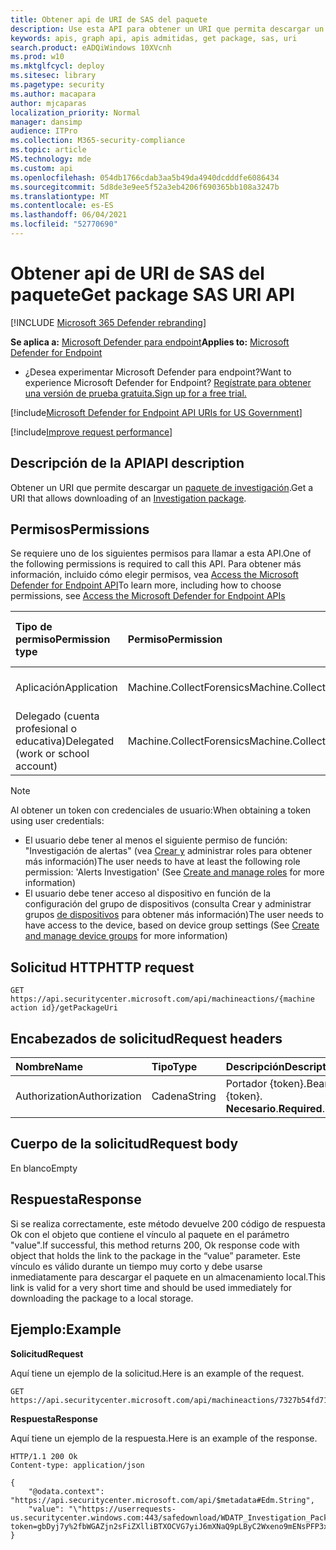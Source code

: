 ```yaml
---
title: Obtener api de URI de SAS del paquete
description: Use esta API para obtener un URI que permita descargar un paquete de investigación.
keywords: apis, graph api, apis admitidas, get package, sas, uri
search.product: eADQiWindows 10XVcnh
ms.prod: w10
ms.mktglfcycl: deploy
ms.sitesec: library
ms.pagetype: security
ms.author: macapara
author: mjcaparas
localization_priority: Normal
manager: dansimp
audience: ITPro
ms.collection: M365-security-compliance
ms.topic: article
MS.technology: mde
ms.custom: api
ms.openlocfilehash: 054db1766cdab3aa5b49da4940dcdddfe6086434
ms.sourcegitcommit: 5d8de3e9ee5f52a3eb4206f690365bb108a3247b
ms.translationtype: MT
ms.contentlocale: es-ES
ms.lasthandoff: 06/04/2021
ms.locfileid: "52770690"
---
```

# <a name="get-package-sas-uri-api"></a><span data-ttu-id="f6fe5-104">Obtener api de URI de SAS del paquete</span><span class="sxs-lookup"><span data-stu-id="f6fe5-104">Get package SAS URI API</span></span>

[!INCLUDE [Microsoft 365 Defender rebranding](../../includes/microsoft-defender.md)]

<span data-ttu-id="f6fe5-105">**Se aplica a:** [Microsoft Defender para endpoint](https://go.microsoft.com/fwlink/?linkid=2154037)</span><span class="sxs-lookup"><span data-stu-id="f6fe5-105">**Applies to:** [Microsoft Defender for Endpoint](https://go.microsoft.com/fwlink/?linkid=2154037)</span></span>

- <span data-ttu-id="f6fe5-106">¿Desea experimentar Microsoft Defender para endpoint?</span><span class="sxs-lookup"><span data-stu-id="f6fe5-106">Want to experience Microsoft Defender for Endpoint?</span></span> [<span data-ttu-id="f6fe5-107">Regístrate para obtener una versión de prueba gratuita.</span><span class="sxs-lookup"><span data-stu-id="f6fe5-107">Sign up for a free trial.</span></span>](https://www.microsoft.com/microsoft-365/windows/microsoft-defender-atp?ocid=docs-wdatp-exposedapis-abovefoldlink) 

[!include[Microsoft Defender for Endpoint API URIs for US Government](../../includes/microsoft-defender-api-usgov.md)]

[!include[Improve request performance](../../includes/improve-request-performance.md)]

## <a name="api-description"></a><span data-ttu-id="f6fe5-108">Descripción de la API</span><span class="sxs-lookup"><span data-stu-id="f6fe5-108">API description</span></span>
<span data-ttu-id="f6fe5-109">Obtener un URI que permite descargar un [paquete de investigación](collect-investigation-package.md).</span><span class="sxs-lookup"><span data-stu-id="f6fe5-109">Get a URI that allows downloading of an [Investigation package](collect-investigation-package.md).</span></span>


## <a name="permissions"></a><span data-ttu-id="f6fe5-110">Permisos</span><span class="sxs-lookup"><span data-stu-id="f6fe5-110">Permissions</span></span>
<span data-ttu-id="f6fe5-111">Se requiere uno de los siguientes permisos para llamar a esta API.</span><span class="sxs-lookup"><span data-stu-id="f6fe5-111">One of the following permissions is required to call this API.</span></span> <span data-ttu-id="f6fe5-112">Para obtener más información, incluido cómo elegir permisos, vea [Access the Microsoft Defender for Endpoint API](apis-intro.md)</span><span class="sxs-lookup"><span data-stu-id="f6fe5-112">To learn more, including how to choose permissions, see [Access the Microsoft Defender for Endpoint APIs](apis-intro.md)</span></span>

<span data-ttu-id="f6fe5-113">Tipo de permiso</span><span class="sxs-lookup"><span data-stu-id="f6fe5-113">Permission type</span></span> |   <span data-ttu-id="f6fe5-114">Permiso</span><span class="sxs-lookup"><span data-stu-id="f6fe5-114">Permission</span></span>  |   <span data-ttu-id="f6fe5-115">Nombre para mostrar de permisos</span><span class="sxs-lookup"><span data-stu-id="f6fe5-115">Permission display name</span></span>
:---|:---|:---
<span data-ttu-id="f6fe5-116">Aplicación</span><span class="sxs-lookup"><span data-stu-id="f6fe5-116">Application</span></span> |   <span data-ttu-id="f6fe5-117">Machine.CollectForensics</span><span class="sxs-lookup"><span data-stu-id="f6fe5-117">Machine.CollectForensics</span></span> |  <span data-ttu-id="f6fe5-118">'Recopilar forenses'</span><span class="sxs-lookup"><span data-stu-id="f6fe5-118">'Collect forensics'</span></span>
<span data-ttu-id="f6fe5-119">Delegado (cuenta profesional o educativa)</span><span class="sxs-lookup"><span data-stu-id="f6fe5-119">Delegated (work or school account)</span></span> | <span data-ttu-id="f6fe5-120">Machine.CollectForensics</span><span class="sxs-lookup"><span data-stu-id="f6fe5-120">Machine.CollectForensics</span></span> | <span data-ttu-id="f6fe5-121">'Recopilar forenses'</span><span class="sxs-lookup"><span data-stu-id="f6fe5-121">'Collect forensics'</span></span>

>[!Note]
> <span data-ttu-id="f6fe5-122">Al obtener un token con credenciales de usuario:</span><span class="sxs-lookup"><span data-stu-id="f6fe5-122">When obtaining a token using user credentials:</span></span>
>- <span data-ttu-id="f6fe5-123">El usuario debe tener al menos el siguiente permiso de función: "Investigación de alertas" (vea [Crear y](user-roles.md) administrar roles para obtener más información)</span><span class="sxs-lookup"><span data-stu-id="f6fe5-123">The user needs to have at least the following role permission: 'Alerts Investigation' (See [Create and manage roles](user-roles.md) for more information)</span></span>
>- <span data-ttu-id="f6fe5-124">El usuario debe tener acceso al dispositivo en función de la configuración del grupo de dispositivos (consulta Crear y administrar grupos [de dispositivos](machine-groups.md) para obtener más información)</span><span class="sxs-lookup"><span data-stu-id="f6fe5-124">The user needs to have access to the device, based on device group settings (See [Create and manage device groups](machine-groups.md) for more information)</span></span>

## <a name="http-request"></a><span data-ttu-id="f6fe5-125">Solicitud HTTP</span><span class="sxs-lookup"><span data-stu-id="f6fe5-125">HTTP request</span></span>

```http
GET https://api.securitycenter.microsoft.com/api/machineactions/{machine action id}/getPackageUri
```

## <a name="request-headers"></a><span data-ttu-id="f6fe5-126">Encabezados de solicitud</span><span class="sxs-lookup"><span data-stu-id="f6fe5-126">Request headers</span></span>

<span data-ttu-id="f6fe5-127">Nombre</span><span class="sxs-lookup"><span data-stu-id="f6fe5-127">Name</span></span> | <span data-ttu-id="f6fe5-128">Tipo</span><span class="sxs-lookup"><span data-stu-id="f6fe5-128">Type</span></span> | <span data-ttu-id="f6fe5-129">Descripción</span><span class="sxs-lookup"><span data-stu-id="f6fe5-129">Description</span></span>
:---|:---|:---
<span data-ttu-id="f6fe5-130">Authorization</span><span class="sxs-lookup"><span data-stu-id="f6fe5-130">Authorization</span></span> | <span data-ttu-id="f6fe5-131">Cadena</span><span class="sxs-lookup"><span data-stu-id="f6fe5-131">String</span></span> | <span data-ttu-id="f6fe5-132">Portador {token}.</span><span class="sxs-lookup"><span data-stu-id="f6fe5-132">Bearer {token}.</span></span> <span data-ttu-id="f6fe5-133">**Necesario**.</span><span class="sxs-lookup"><span data-stu-id="f6fe5-133">**Required**.</span></span>


## <a name="request-body"></a><span data-ttu-id="f6fe5-134">Cuerpo de la solicitud</span><span class="sxs-lookup"><span data-stu-id="f6fe5-134">Request body</span></span>

<span data-ttu-id="f6fe5-135">En blanco</span><span class="sxs-lookup"><span data-stu-id="f6fe5-135">Empty</span></span>

## <a name="response"></a><span data-ttu-id="f6fe5-136">Respuesta</span><span class="sxs-lookup"><span data-stu-id="f6fe5-136">Response</span></span>

<span data-ttu-id="f6fe5-137">Si se realiza correctamente, este método devuelve 200 código de respuesta Ok con el objeto que contiene el vínculo al paquete en el parámetro "value".</span><span class="sxs-lookup"><span data-stu-id="f6fe5-137">If successful, this method returns 200, Ok response code with object that holds the link to the package in the “value” parameter.</span></span> <span data-ttu-id="f6fe5-138">Este vínculo es válido durante un tiempo muy corto y debe usarse inmediatamente para descargar el paquete en un almacenamiento local.</span><span class="sxs-lookup"><span data-stu-id="f6fe5-138">This link is valid for a very short time and should be used immediately for downloading the package to a local storage.</span></span>


## <a name="example"></a><span data-ttu-id="f6fe5-139">Ejemplo:</span><span class="sxs-lookup"><span data-stu-id="f6fe5-139">Example</span></span>

<span data-ttu-id="f6fe5-140">**Solicitud**</span><span class="sxs-lookup"><span data-stu-id="f6fe5-140">**Request**</span></span>

<span data-ttu-id="f6fe5-141">Aquí tiene un ejemplo de la solicitud.</span><span class="sxs-lookup"><span data-stu-id="f6fe5-141">Here is an example of the request.</span></span>

```http
GET https://api.securitycenter.microsoft.com/api/machineactions/7327b54fd718525cbca07dacde913b5ac3c85673/GetPackageUri

```

<span data-ttu-id="f6fe5-142">**Respuesta**</span><span class="sxs-lookup"><span data-stu-id="f6fe5-142">**Response**</span></span>

<span data-ttu-id="f6fe5-143">Aquí tiene un ejemplo de la respuesta.</span><span class="sxs-lookup"><span data-stu-id="f6fe5-143">Here is an example of the response.</span></span>

```http
HTTP/1.1 200 Ok
Content-type: application/json

{
    "@odata.context": "https://api.securitycenter.microsoft.com/api/$metadata#Edm.String",
    "value": "\"https://userrequests-us.securitycenter.windows.com:443/safedownload/WDATP_Investigation_Package.zip?token=gbDyj7y%2fbWGAZjn2sFiZXlliBTXOCVG7yiJ6mXNaQ9pLByC2Wxeno9mENsPFP3xMk5l%2bZiJXjLvqAyNEzUNROxoM2I1er9dxzfVeBsxSmclJjPsAx%2btiNyxSz1Ax%2b5jaT5cL5bZg%2b8wgbwY9urXbTpGjAKh6FB1e%2b0ypcWkPm8UkfOwsmtC%2biZJ2%2bPqnkkeQk7SKMNoAvmh9%2fcqDIPKXGIBjMa0D9auzypOqd8bQXp7p2BnLSH136BxST8n9IHR4PILvRjAYW9kvtHkBpBitfydAsUW4g2oDZSPN3kCLBOoo1C4w4Lkc9Bc3GNU2IW6dfB7SHcp7G9p4BDkeJl3VuDs6esCaeBorpn9FKJ%2fXo7o9pdcI0hUPZ6Ds9hiPpwPUtz5J29CBE3QAopCK%2fsWlf6OW2WyXsrNRSnF1tVE5H3wXpREzuhD7S4AIA3OIEZKzC4jIPLeMu%2bazZU9xGwuc3gICOaokbwMJiZTqcUuK%2fV9YdBdjdg8wJ16NDU96Pl6%2fgew2KYuk6Wo7ZuHotgHI1abcsvdlpe4AvixDbqcRJthsg2PpLRaFLm5av44UGkeK6TJpFvxUn%2f9fg6Zk5yM1KUTHb8XGmutoCM8U9er6AzXZlY0gGc3D3bQOg41EJZkEZLyUEbk1hXJB36ku2%2bW01cG71t7MxMBYz7%2bdXobxpdo%3d%3bRWS%2bCeoDfTyDcfH5pkCg6hYDmCOPr%2fHYQuaUWUBNVnXURYkdyOzVHqp%2fe%2f1BNyPdVoVkpQHpz1pPS3b5g9h7IMmNKCk5gFq5m2nPx6kk9EYtzx8Ndoa2m9Yj%2bSaf8zIFke86YnfQL4AYewsnQNJJh4wc%2bXxGlBq7axDcoiOdX91rKzVicH3GSBkFoLFAKoegWWsF%2fEDZcVpF%2fXUA1K8HvB6dwyfy4y0sAqnNPxYTQ97mG7yHhxPt4Pe9YF2UPPAJVuEf8LNlQ%2bWHC9%2f7msF6UUI4%2fca%2ftpjFs%2fSNeRE8%2fyQj21TI8YTF1SowvaJuDc1ivEoeopNNGG%2bGI%2fX0SckaVxU9Hdkh0zbydSlT5SZwbSwescs0IpzECitBbaLUz4aT8KTs8T0lvx8D7Te3wVsKAJ1r3iFMQZrlk%2bS1WW8rvac7oHRx2HKURn1v7fDIQWgJr9aNsNlFz4fLJ50T2qSHuuepkLVbe93Va072aMGhvr09WVKoTpAf1j2bcFZZU6Za5PxI32mr0k90FgiYFJ1F%2f1vRDrGwvWVWUkR3Z33m4g0gHa52W1FMxQY0TJIwbovD6FaSNDx7xhKZSd5IJ7r6P91Gez49PaZRcAZPjd%2bfbul3JNm1VqQPTLohT7wa0ymRiXpSST74xtFzuEBzNSNATdbngj3%2fwV4JesTjZjIj5Dc%3d%3blumqauVlFuuO8MQffZgs0tLJ4Fq6fpeozPTdDf8Ll6XLegi079%2b4mSPFjTK0y6eohstxdoOdom2wAHiZwk0u4KLKmRkfYOdT1wHY79qKoBQ3ZDHFTys9V%2fcwKGl%2bl8IenWDutHygn5IcA1y7GTZj4g%3d%3d\""
}
```
